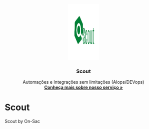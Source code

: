 <p align="center">
  <a href="https://onsac.com/">
    <img src="https://github.com/onsac/Scout/blob/main/Logo%20Scout.png" alt="Bootstrap logo" width="100" height="180">
  </a>
</p>

<h3 align="center">Scout</h3>

<p align="center">
  Automações e Integrações sem limitações (AIops/DEVops)
  <br>
  <a href="https://onsac.com/"><strong>Conheça mais sobre nosso serviço »</strong></a>
  </p>


# Scout
Scout by On-Sac
